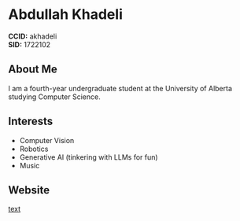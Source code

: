 # Abdullah Khadeli

**CCID:** akhadeli  
**SID:** 1722102

## About Me

I am a fourth-year undergraduate student at the University of Alberta studying Computer Science.

## Interests

- Computer Vision
- Robotics
- Generative AI (tinkering with LLMs for fun)
- Music

## Website

[text](https://akhadeli.github.io/cmput412-akhadeli/)
